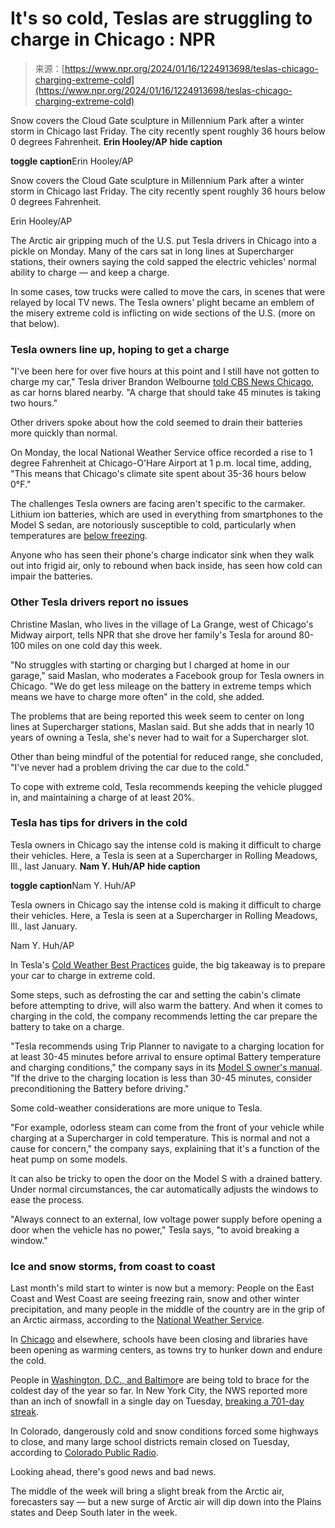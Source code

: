 <!--yml
category: 未分类
date: 2024-05-27 14:51:54
-->

# It's so cold, Teslas are struggling to charge in Chicago : NPR

> 来源：[https://www.npr.org/2024/01/16/1224913698/teslas-chicago-charging-extreme-cold](https://www.npr.org/2024/01/16/1224913698/teslas-chicago-charging-extreme-cold)

Snow covers the Cloud Gate sculpture in Millennium Park after a winter storm in Chicago last Friday. The city recently spent roughly 36 hours below 0 degrees Fahrenheit. **Erin Hooley/AP** ****hide caption****

****toggle caption****Erin Hooley/AP

Snow covers the Cloud Gate sculpture in Millennium Park after a winter storm in Chicago last Friday. The city recently spent roughly 36 hours below 0 degrees Fahrenheit.

Erin Hooley/AP

The Arctic air gripping much of the U.S. put Tesla drivers in Chicago into a pickle on Monday. Many of the cars sat in long lines at Supercharger stations, their owners saying the cold sapped the electric vehicles' normal ability to charge — and keep a charge.

In some cases, tow trucks were called to move the cars, in scenes that were relayed by local TV news. The Tesla owners' plight became an emblem of the misery extreme cold is inflicting on wide sections of the U.S. (more on that below).

### Tesla owners line up, hoping to get a charge

"I've been here for over five hours at this point and I still have not gotten to charge my car," Tesla driver Brandon Welbourne [told CBS News Chicago](https://www.youtube.com/watch?v=tzrUkgbVoro), as car horns blared nearby. "A charge that should take 45 minutes is taking two hours."

Other drivers spoke about how the cold seemed to drain their batteries more quickly than normal.

On Monday, the local National Weather Service office recorded a rise to 1 degree Fahrenheit at Chicago-O'Hare Airport at 1 p.m. local time, adding, "This means that Chicago's climate site spent about 35-36 hours below 0°F."

The challenges Tesla owners are facing aren't specific to the carmaker. Lithium ion batteries, which are used in everything from smartphones to the Model S sedan, are notoriously susceptible to cold, particularly when temperatures are [below freezing](https://www.ncbi.nlm.nih.gov/pmc/articles/PMC9698970/).

Anyone who has seen their phone's charge indicator sink when they walk out into frigid air, only to rebound when back inside, has seen how cold can impair the batteries.

### Other Tesla drivers report no issues

Christine Maslan, who lives in the village of La Grange, west of Chicago's Midway airport, tells NPR that she drove her family's Tesla for around 80-100 miles on one cold day this week.

"No struggles with starting or charging but I charged at home in our garage," said Maslan, who moderates a Facebook group for Tesla owners in Chicago. "We do get less mileage on the battery in extreme temps which means we have to charge more often" in the cold, she added.

The problems that are being reported this week seem to center on long lines at Supercharger stations, Maslan said. But she adds that in nearly 10 years of owning a Tesla, she's never had to wait for a Supercharger slot.

Other than being mindful of the potential for reduced range, she concluded, "I've never had a problem driving the car due to the cold."

To cope with extreme cold, Tesla recommends keeping the vehicle plugged in, and maintaining a charge of at least 20%.

### Tesla has tips for drivers in the cold

Tesla owners in Chicago say the intense cold is making it difficult to charge their vehicles. Here, a Tesla is seen at a Supercharger in Rolling Meadows, Ill., last January. **Nam Y. Huh/AP** ****hide caption****

****toggle caption****Nam Y. Huh/AP

Tesla owners in Chicago say the intense cold is making it difficult to charge their vehicles. Here, a Tesla is seen at a Supercharger in Rolling Meadows, Ill., last January.

Nam Y. Huh/AP

In Tesla's [Cold Weather Best Practices](https://www.tesla.com/ownersmanual/model3/en_us/GUID-F907200E-A619-4A95-A0CF-94E0D03BEBEF.html) guide, the big takeaway is to prepare your car to charge in extreme cold.

Some steps, such as defrosting the car and setting the cabin's climate before attempting to drive, will also warm the battery. And when it comes to charging in the cold, the company recommends letting the car prepare the battery to take on a charge.

"Tesla recommends using Trip Planner to navigate to a charging location for at least 30-45 minutes before arrival to ensure optimal Battery temperature and charging conditions," the company says in its [Model S owner's manual](https://www.tesla.com/ownersmanual/models/en_us/GUID-F907200E-A619-4A95-A0CF-94E0D03BEBEF.html). "If the drive to the charging location is less than 30-45 minutes, consider preconditioning the Battery before driving."

Some cold-weather considerations are more unique to Tesla.

"For example, odorless steam can come from the front of your vehicle while charging at a Supercharger in cold temperature. This is normal and not a cause for concern," the company says, explaining that it's a function of the heat pump on some models.

It can also be tricky to open the door on the Model S with a drained battery. Under normal circumstances, the car automatically adjusts the windows to ease the process.

"Always connect to an external, low voltage power supply before opening a door when the vehicle has no power," Tesla says, "to avoid breaking a window."

### Ice and snow storms, from coast to coast

Last month's mild start to winter is now but a memory: People on the East Coast and West Coast are seeing freezing rain, snow and other winter precipitation, and many people in the middle of the country are in the grip of an Arctic airmass, according to the [National Weather Service](https://www.wpc.ncep.noaa.gov/discussions/hpcdiscussions.php?disc=pmdspd).

In [Chicago](https://www.wbez.org/stories/cps-depaul-roosevelt-northeastern-illinois-university-cancel-classes-tuesday/503f389d-e551-4e1d-97bd-968fd0c4ae68) and elsewhere, schools have been closing and libraries have been opening as warming centers, as towns try to hunker down and endure the cold.

People in [Washington, D.C., and Baltimor](https://www.weather.gov/lwx/)e are being told to brace for the coldest day of the year so far. In New York City, the NWS reported more than an inch of snowfall in a single day on Tuesday, [breaking a 701-day streak](https://twitter.com/NWSNewYorkNY/status/1747232829677896085).

In Colorado, dangerously cold and snow conditions forced some highways to close, and many large school districts remain closed on Tuesday, according to [Colorado Public Radio](https://www.cpr.org/2024/01/16/colorado-weather-warmer-temperatures-coming-front-range-winter-storm-mountains-tuesday/).

Looking ahead, there's good news and bad news.

The middle of the week will bring a slight break from the Arctic air, forecasters say — but a new surge of Arctic air will dip down into the Plains states and Deep South later in the week.